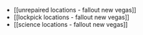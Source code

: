- [[unrepaired locations - fallout new vegas]] 
- [[lockpick locations - fallout new vegas]] 
- [[science locations - fallout new vegas]] 